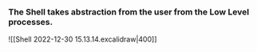 ### The Shell takes abstraction from the user from the Low Level processes.

![[Shell 2022-12-30 15.13.14.excalidraw|400]]
